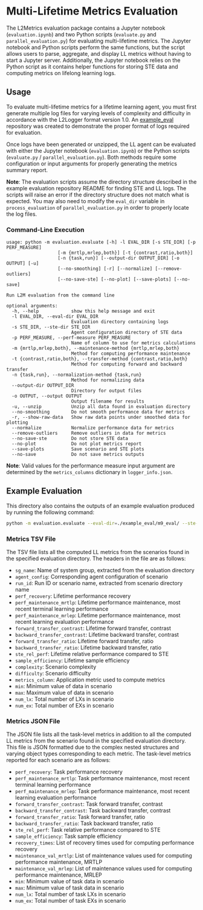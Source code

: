 # Multi-Lifetime Metrics Evaluation

The L2Metrics evaluation package contains a Jupyter notebook (`evaluation.ipynb`) and two Python scripts (`evaluate.py` and `parallel_evaluation.py`) for evaluating multi-lifetime metrics. The Jupyter notebook and Python scripts perform the same functions, but the script allows users to parse, aggregate, and display LL metrics without having to start a Jupyter server. Additionally, the Jupyter notebook relies on the Python script as it contains helper functions for storing STE data and computing metrics on lifelong learning logs.

## Usage

To evaluate multi-lifetime metrics for a lifetime learning agent, you must first generate multiple log files for varying levels of complexity and difficulty in accordance with the L2Logger format version 1.0. An [example_eval](https://github.com/darpa-l2m/example_eval) repository was created to demonstrate the proper format of logs required for evaluation.

Once logs have been generated or unzipped, the LL agent can be evaluated with either the Jupyter notebook (`evaluation.ipynb`) or the Python scripts (`evaluate.py` / `parallel_evaluation.py`). Both methods require some configuration or input arguments for properly generating the metrics summary report.

**Note**: The evaluation scripts assume the directory structure described in the example evaluation repository README for finding STE and LL logs. The scripts will raise an error if the directory structure does not match what is expected. You may also need to modify the `eval_dir` variable in `process_evaluation` of `parallel_evaluation.py` in order to properly locate the log files.

### Command-Line Execution

```
usage: python -m evaluation.evaluate [-h] -l EVAL_DIR [-s STE_DIR] [-p PERF_MEASURE]
                   [-m {mrtlp,mrlep,both}] [-t {contrast,ratio,both}]
                   [-n {task,run}] [--output-dir OUTPUT_DIR] [-o OUTPUT] [-u]
                   [--no-smoothing] [-r] [--normalize] [--remove-outliers]
                   [--no-save-ste] [--no-plot] [--save-plots] [--no-save]

Run L2M evaluation from the command line

optional arguments:
  -h, --help            show this help message and exit
  -l EVAL_DIR, --eval-dir EVAL_DIR
                        Evaluation directory containing logs
  -s STE_DIR, --ste-dir STE_DIR
                        Agent configuration directory of STE data
  -p PERF_MEASURE, --perf-measure PERF_MEASURE
                        Name of column to use for metrics calculations
  -m {mrtlp,mrlep,both}, --maintenance-method {mrtlp,mrlep,both}
                        Method for computing performance maintenance
  -t {contrast,ratio,both}, --transfer-method {contrast,ratio,both}
                        Method for computing forward and backward transfer
  -n {task,run}, --normalization-method {task,run}
                        Method for normalizing data
  --output-dir OUTPUT_DIR
                        Directory for output files
  -o OUTPUT, --output OUTPUT
                        Output filename for results
  -u, --unzip           Unzip all data found in evaluation directory
  --no-smoothing        Do not smooth performance data for metrics
  -r, --show-raw-data   Show raw data points under smoothed data for plotting
  --normalize           Normalize performance data for metrics
  --remove-outliers     Remove outliers in data for metrics
  --no-save-ste         Do not store STE data
  --no-plot             Do not plot metrics report
  --save-plots          Save scenario and STE plots
  --no-save             Do not save metrics outputs
```

**Note**: Valid values for the performance measure input argument are determined by the `metrics_columns` dictionary in `logger_info.json`.

## Example Evaluation

This directory also contains the outputs of an example evaluation produced by running the following command:

```bash
python -m evaluation.evaluate --eval-dir=./example_eval/m9_eval/ --ste-dir=agent_config-0 --perf-measure=performance --maintenance-method=both --transfer-method=both --normalization-method=task --output-dir=example_results/normalized/example_normalized --output=example_metrics_normalized --show-raw-data --normalize --save-plots
```

### Metrics TSV File

The TSV file lists all the computed LL metrics from the scenarios found in the specified evaluation directory. The headers in the file are as follows:

- `sg_name`: Name of system group, extracted from the evaluation directory
- `agent_config`: Corresponding agent configuration of scenario
- `run_id`: Run ID or scenario name, extracted from scenario directory name
- `perf_recovery`: Lifetime performance recovery
- `perf_maintenance_mrtlp`: Lifetime performance maintenance, most recent terminal learning performance
- `perf_maintenance_mrlep`: Lifetime performance maintenance, most recent learning evaluation performance
- `forward_transfer_contrast`: Lifetime forward transfer, contrast
- `backward_transfer_contrast`: Lifetime backward transfer, contrast
- `forward_transfer_ratio`: Lifetime forward transfer, ratio
- `backward_transfer_ratio`: Lifetime backward transfer, ratio
- `ste_rel_perf`: Lifetime relative performance compared to STE
- `sample_efficiency`: Lifetime sample efficiency
- `complexity`: Scenario complexity
- `difficulty`: Scenario difficulty
- `metrics_column`: Application metric used to compute metrics
- `min`: Minimum value of data in scenario
- `max`: Maximum value of data in scenario
- `num_lx`: Total number of LXs in scenario
- `num_ex`: Total number of EXs in scenario

### Metrics JSON File

The JSON file lists all the task-level metrics in addition to all the computed LL metrics from the scenario found in the specified evaluation directory. This file is JSON formatted due to the complex nested structures and varying object types corresponding to each metric. The task-level metrics reported for each scenario are as follows:

- `perf_recovery`: Task performance recovery
- `perf_maintenance_mrtlp`: Task performance maintenance, most recent terminal learning performance
- `perf_maintenance_mrlep`: Task performance maintenance, most recent learning evaluation performance
- `forward_transfer_contrast`: Task forward transfer, contrast
- `backward_transfer_contrast`: Task backward transfer, contrast
- `forward_transfer_ratio`: Task forward transfer, ratio
- `backward_transfer_ratio`: Task backward transfer, ratio
- `ste_rel_perf`: Task relative performance compared to STE
- `sample_efficiency`: Task sample efficiency
- `recovery_times`: List of recovery times used for computing performance recovery
- `maintenance_val_mrtlp`: List of maintenance values used for computing performance maintenance, MRTLP
- `maintenance_val_mrlep`: List of maintenance values used for computing performance maintenance, MRLEP
- `min`: Minimum value of task data in scenario
- `max`: Minimum value of task data in scenario
- `num_lx`: Total number of task LXs in scenario
- `num_ex`: Total number of task EXs in scenario
